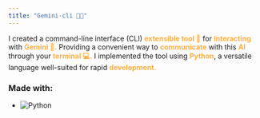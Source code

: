 ```yaml
---
title: "Gemini-cli 🧑‍💻"
---
```


I created a command-line interface (CLI) <span style="color:#ffae42">**extensible tool 🔨**</span> for <span style="color:#ffae42">**interacting**</span> with <span style="color:#ffae42">**Gemini 🤖.**</span>
Providing a convenient way to <span style="color:#ffae42">**communicate**</span> with this <span style="color:#ffae42"> **AI** </span> through your <span style="color:#ffae42">**terminal 💻.**</span> I implemented the tool using <span style="color:#ffae42">**Python**</span>, a versatile language well-suited for rapid <span style="color:#ffae42">**development.**</span>

### Made with:

- ![Python](https://img.shields.io/badge/Python-8A2BE2)
